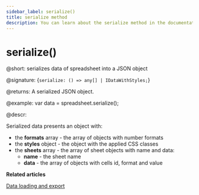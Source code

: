 ```yaml
---
sidebar_label: serialize()
title: serialize method
description: You can learn about the serialize method in the documentation of the DHTMLX JavaScript Spreadsheet library. Browse developer guides and API reference, try out code examples and live demos, and download a free 30-day evaluation version of DHTMLX Spreadsheet.
---
```


# serialize()

@short: serializes data of spreadsheet into a JSON object

@signature: {`serialize: () => any[] | IDataWithStyles;`}

@returns:
A serialized JSON object.

@example:
var data = spreadsheet.serialize();

@descr:

Serialized data presents an object with:

- the **formats** array - the array of objects with number formats
- the **styles** object - the object with the applied CSS classes
- the **sheets** array - the array of sheet objects with name and data:
  - **name** - the sheet name
  - **data** - the array of objects with cells id, format and value

**Related articles**

[Data loading and export](loading_data.md#saving-and-restoring-state)
